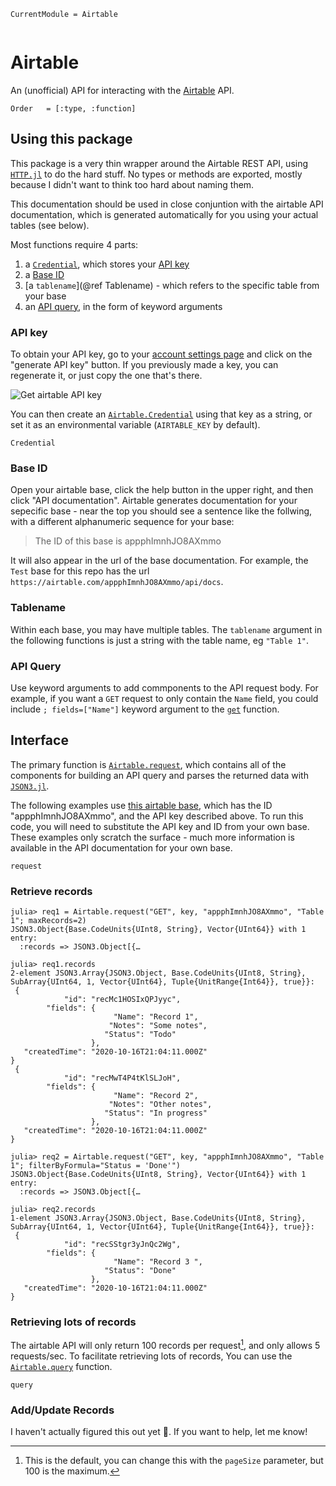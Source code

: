 ```@meta
CurrentModule = Airtable
```

```@example api
```
# Airtable

An (unofficial) API for interacting with the [Airtable](http://www.airtable.com) API.

```@index
Order   = [:type, :function]
```

## Using this package

This package is a very thin wrapper around the Airtable REST API,
using [`HTTP.jl`](https://juliaweb.github.io/HTTP.jl/stable/) to do the hard stuff.
No types or methods are exported,
mostly because I didn't want to think too hard about naming them.

This documentation should be used in close conjuntion with the airtable API
documentation, which is generated automatically for you using your actual tables
(see below).

Most functions require 4 parts:

1. a [`Credential`](@ref), which stores your [API key](@ref)
2. a [Base ID](@ref)
3. [a `tablename`](@ref Tablename) - which refers to the specific table from your base
4. an [API query](@ref), in the form of keyword arguments

### API key

To obtain your API key, go to your [account settings page](https://airtable.com/account)
and click on the "generate API key" button.
If you previously made a key, you can regenerate it, or just copy the one that's there.

![Get airtable API key]()

You can then create an [`Airtable.Credential`](@ref) using that key as a string,
or set it as an environmental variable (`AIRTABLE_KEY` by default).

```@docs
Credential
```

### Base ID

Open your airtable base, click the help button in the upper right,
and then click "API documentation".
Airtable generates documentation for your sepecific base -
near the top you should see a sentence like the follwing,
with a different alphanumeric sequence for your base:

> The ID of this base is appphImnhJO8AXmmo

It will also appear in the url of the base documentation.
For example, the `Test` base for this repo has the url `https://airtable.com/appphImnhJO8AXmmo/api/docs`.

### Tablename

Within each base, you may have multiple tables.
The `tablename` argument in the following functions is just a string
with the table name, eg `"Table 1"`.

### API Query

Use keyword arguments to add commponents to the API request body.
For example, if you want a `GET` request to only contain the `Name` field,
you could include `; fields=["Name"]` keyword argument to the [`get`](@ref)
function.

## Interface

The primary function is [`Airtable.request`](@ref),
which contains all of the components for building an API query
and parses the returned data with [`JSON3.jl`](https://github.com/quinnj/JSON3.jl).

The following examples use [this airtable base](https://airtable.com/shrx4BWLV1HurniFD),
which has the ID "appphImnhJO8AXmmo", and the API key described above.
To run this code, you will need to substitute the API key and ID
from your own base.
These examples only scratch the surface -
much more information is available in the API documentation for your own base.

```@docs
request
```

### Retrieve records

```jldoctest api
julia> req1 = Airtable.request("GET", key, "appphImnhJO8AXmmo", "Table 1"; maxRecords=2)
JSON3.Object{Base.CodeUnits{UInt8, String}, Vector{UInt64}} with 1 entry:
  :records => JSON3.Object[{…

julia> req1.records
2-element JSON3.Array{JSON3.Object, Base.CodeUnits{UInt8, String}, SubArray{UInt64, 1, Vector{UInt64}, Tuple{UnitRange{Int64}}, true}}:
 {
            "id": "recMc1HOSIxQPJyyc",
        "fields": {
                       "Name": "Record 1",
                      "Notes": "Some notes",
                     "Status": "Todo"
                  },
   "createdTime": "2020-10-16T21:04:11.000Z"
}
 {
            "id": "recMwT4P4tKlSLJoH",
        "fields": {
                       "Name": "Record 2",
                      "Notes": "Other notes",
                     "Status": "In progress"
                  },
   "createdTime": "2020-10-16T21:04:11.000Z"
}

julia> req2 = Airtable.request("GET", key, "appphImnhJO8AXmmo", "Table 1"; filterByFormula="Status = 'Done'")
JSON3.Object{Base.CodeUnits{UInt8, String}, Vector{UInt64}} with 1 entry:
  :records => JSON3.Object[{…

julia> req2.records
1-element JSON3.Array{JSON3.Object, Base.CodeUnits{UInt8, String}, SubArray{UInt64, 1, Vector{UInt64}, Tuple{UnitRange{Int64}}, true}}:
 {
            "id": "recSStgr3yJnQc2Wg",
        "fields": {
                       "Name": "Record 3 ",
                     "Status": "Done"
                  },
   "createdTime": "2020-10-16T21:04:11.000Z"
}
```

### Retrieving lots of records

The airtable API will only return 100 records per request[^1],
and only allows 5 requests/sec.
To facilitate retrieving lots of records,
You can use the [`Airtable.query`](@ref) function.

```@docs
query
```

[^1]: This is the default, you can change this with the `pageSize` parameter,
      but 100 is the maximum.

### Add/Update Records

I haven't actually figured this out yet 🤔.
If you want to help, let me know!

